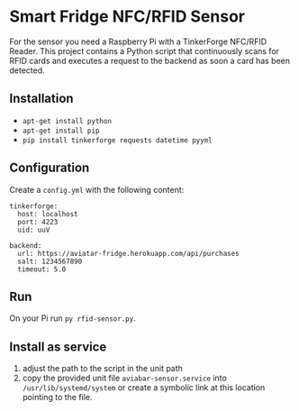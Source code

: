 # Smart Fridge NFC/RFID Sensor

For the sensor you need a Raspberry Pi with a TinkerForge NFC/RFID Reader. This
project contains a Python script that continuously scans for RFID cards and executes
a request to the backend as soon a card has been detected.

## Installation

- `apt-get install python`
- `apt-get install pip`
- `pip install tinkerforge requests datetime pyyml`

## Configuration
Create a `config.yml` with the following content:

    tinkerforge:
      host: localhost
      port: 4223
      uid: uuV

    backend:
      url: https://aviatar-fridge.herokuapp.com/api/purchases
      salt: 1234567890
      timeout: 5.0

## Run
On your Pi run `py rfid-sensor.py`.

## Install as service
1. adjust the path to the script in the unit path
2. copy the provided unit file `aviabar-sensor.service` into
   `/usr/lib/systemd/system` or create a symbolic link at this location pointing
   to the file.

